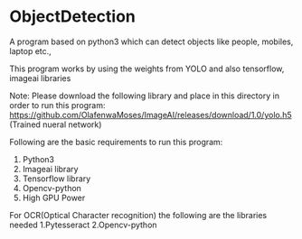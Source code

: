 # ObjectDetection
A program based on python3 which can detect objects like people, mobiles, laptop etc., 

This program works by using the weights from YOLO and also tensorflow, imageai libraries

Note: 
Please download the following library and place in this directory in order to run this program:
https://github.com/OlafenwaMoses/ImageAI/releases/download/1.0/yolo.h5 (Trained nueral network)

Following are the basic requirements to run this program:

1. Python3
2. Imageai library
3. Tensorflow library
4. Opencv-python
5. High GPU Power

For OCR(Optical Character recognition) the following are the libraries needed 
1.Pytesseract
2.Opencv-python

